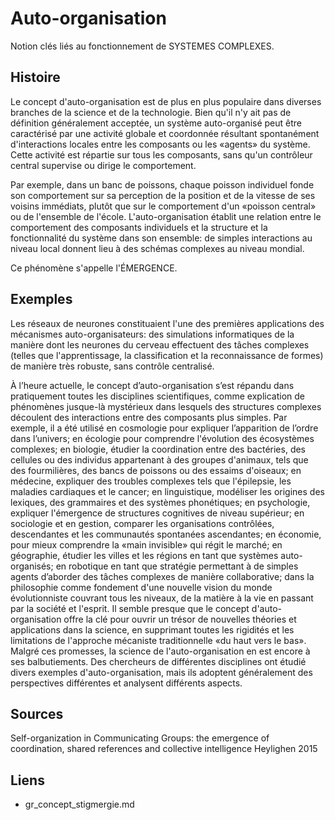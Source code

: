 # Auto-organisation

Notion clés liés au fonctionnement de SYSTEMES COMPLEXES.

## Histoire

Le concept d'auto-organisation est de plus en plus populaire dans diverses branches de la science et de la technologie. Bien qu'il n'y ait pas de définition généralement acceptée, un système auto-organisé peut être caractérisé par une activité globale et coordonnée résultant spontanément d'interactions locales entre les composants ou les «agents» du système. Cette activité est répartie sur tous les composants, sans qu'un contrôleur central supervise ou dirige le comportement.

Par exemple, dans un banc de poissons, chaque poisson individuel fonde son comportement sur sa perception de la position et de la vitesse de ses voisins immédiats, plutôt que sur le comportement d'un «poisson central» ou de l'ensemble de l'école. L'auto-organisation établit une relation entre le comportement des composants individuels et la structure et la fonctionnalité du système dans son ensemble: de simples interactions au niveau local donnent lieu à des schémas complexes au niveau mondial.

Ce phénomène s'appelle l'ÉMERGENCE.

## Exemples

 Les réseaux de neurones constituaient l'une des premières applications des mécanismes auto-organisateurs: des simulations informatiques de la manière dont les neurones du cerveau effectuent des tâches complexes (telles que l'apprentissage, la classification et la reconnaissance de formes) de manière très robuste, sans contrôle centralisé.

À l’heure actuelle, le concept d’auto-organisation s’est répandu dans pratiquement toutes les disciplines scientifiques, comme explication de phénomènes jusque-là mystérieux dans lesquels des structures complexes découlent des interactions entre des composants plus simples. Par exemple, il a été utilisé en cosmologie pour expliquer l’apparition de l’ordre dans l’univers; en écologie pour comprendre l'évolution des écosystèmes complexes; en biologie, étudier la coordination entre des bactéries, des cellules ou des individus appartenant à des groupes d'animaux, tels que des fourmilières, des bancs de poissons ou des essaims d'oiseaux; en médecine, expliquer des troubles complexes tels que l'épilepsie, les maladies cardiaques et le cancer; en linguistique, modéliser les origines des lexiques, des grammaires et des systèmes phonétiques; en psychologie, expliquer l'émergence de structures cognitives de niveau supérieur; en sociologie et en gestion, comparer les organisations contrôlées, descendantes et les communautés spontanées ascendantes; en économie, pour mieux comprendre la «main invisible» qui régit le marché; en géographie, étudier les villes et les régions en tant que systèmes auto-organisés; en robotique en tant que stratégie permettant à de simples agents d’aborder des tâches complexes de manière collaborative; dans la philosophie comme fondement d'une nouvelle vision du monde évolutionniste couvrant tous les niveaux, de la matière à la vie en passant par la société et l'esprit. Il semble presque que le concept d'auto-organisation offre la clé pour ouvrir un trésor de nouvelles théories et applications dans la science, en supprimant toutes les rigidités et les limitations de l'approche mécaniste traditionnelle «du haut vers le bas». Malgré ces promesses, la science de l'auto-organisation en est encore à ses balbutiements. Des chercheurs de différentes disciplines ont étudié divers exemples d'auto-organisation, mais ils adoptent généralement des perspectives différentes et analysent différents aspects.

## Sources
Self-organization in Communicating Groups: the emergence of coordination, shared references and collective intelligence
Heylighen 2015

## Liens

- gr_concept_stigmergie.md
